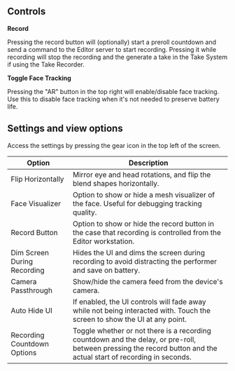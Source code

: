 ## Controls

**Record**

Pressing the record button will (optionally) start a preroll countdown and send a command to the Editor server to start recording. Pressing it while recording will stop the recording and the generate a take in the Take System if using the Take Recorder.

**Toggle Face Tracking**

Pressing the "AR" button in the top right will enable/disable face tracking. Use this to disable face tracking when it's not needed to preserve battery life.

## Settings and view options

Access the settings by pressing the gear icon in the top left of the screen.

| Option                      | Description                                                  |
| --------------------------- | ------------------------------------------------------------ |
| Flip Horizontally             | Mirror eye and head rotations, and flip the blend shapes horizontally. |
| Face Visualizer             | Option to show or hide a mesh visualizer of the face. Useful for debugging tracking quality. |
| Record Button               | Option to show or hide the record button in the case that recording is controlled from the Editor workstation. |
| Dim Screen During Recording               | Hides the UI and dims the screen during recording to avoid distracting the performer and save on battery. |
| Camera Passthrough               | Show/hide the camera feed from the device's camera. |
| Auto Hide UI              | If enabled, the UI controls will fade away while not being interacted with. Touch the screen to show the UI at any point. |
| Recording Countdown Options | Toggle whether or not there is a recording countdown and the delay, or pre-roll, between pressing the record button and the actual start of recording in seconds. |



